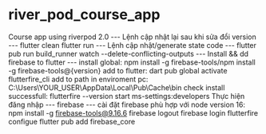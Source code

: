 # river_pod_course_app

Course app using riverpod 2.0
--- Lệnh cập nhật lại sau khi sửa đổi version ---
    flutter clean
    flutter run
--- Lệnh cập nhật/generate state code ---
    flutter pub run build_runner watch --delete-conflicting-outputs 
--- Install && dd firebase to flutter ---
	install global: npm install -g firebase-tools/npm install -g firebase-tools@{version}
	add to flutter: dart pub global activate flutterfire_cli
	add to path in enviroment pc: C:\Users\YOUR_USER\AppData\Local\Pub\Cache\bin
	check install successfull: flutterfire --version
    start ms-settings:developers
	Thực hiện đăng nhập
--- firebase ---
    cài đặt firebase phù hợp với node version 16:
        npm install -g firebase-tools@9.16.6
    firebase logout
    firebase login
    flutterfire configue
    flutter pub add firebase_core
        
